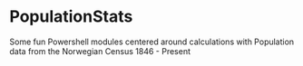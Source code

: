 # PopulationStats
Some fun Powershell modules centered around calculations with Population data from the Norwegian Census 1846 - Present
